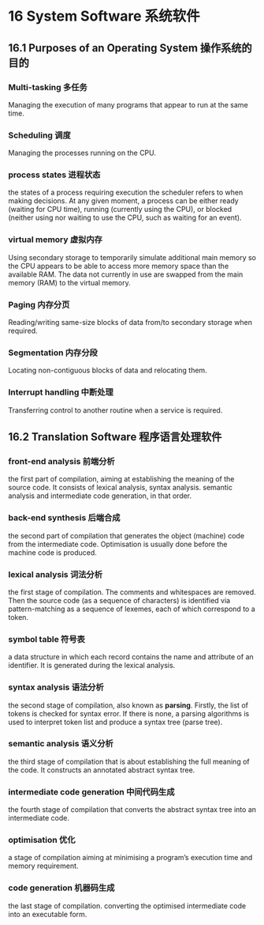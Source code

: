 # 16 System Software 系统软件

## 16.1 Purposes of an Operating System 操作系统的目的

### Multi-tasking 多任务

Managing the execution of many programs that appear to run at the same time.

### Scheduling 调度

Managing the processes running on the CPU.

### process states 进程状态

the states of a process requiring execution the scheduler refers to when making
decisions.  At any given moment, a process can be either ready (waiting for CPU
time), running (currently using the CPU), or blocked (neither using nor waiting
to use the CPU, such as waiting for an event).

### virtual memory 虚拟内存

Using secondary storage to temporarily simulate additional main memory so the
CPU appears to be able to access more memory space than the available RAM.
The data not currently in use are swapped from the main memory (RAM) to the
virtual memory.

### Paging 内存分页

Reading/writing same-size blocks of data from/to secondary storage when required.

### Segmentation 内存分段

Locating non-contiguous blocks of data and relocating them.

### Interrupt handling 中断处理

Transferring control to another routine when a service is required.

## 16.2 Translation Software 程序语言处理软件

### front-end analysis 前端分析

the first part of compilation, aiming at establishing the meaning of the source
code.  It consists of lexical analysis, syntax analysis. semantic analysis and
intermediate code generation, in that order.

### back-end synthesis 后端合成

the second part of compilation that generates the object (machine) code from the
intermediate code. Optimisation is usually done before the machine code is
produced. 

### lexical analysis 词法分析

the first stage of compilation.  The comments and whitespaces are removed.
Then the source code (as a sequence of characters) is identified via
pattern-matching as a sequence of lexemes, each of which correspond to a token.

### symbol table 符号表

a data structure in which each record contains the name and attribute of an
identifier. It is generated during the lexical analysis.

### syntax analysis 语法分析

the second stage of compilation, also known as **parsing**. Firstly, the list of
tokens is checked for syntax error. If there is none, a parsing algorithms is
used to interpret token list and produce a syntax tree (parse tree).

### semantic analysis 语义分析

the third stage of compilation that is about establishing the full meaning of
the code.  It constructs an annotated abstract syntax tree.

### intermediate code generation 中间代码生成

the fourth stage of compilation that converts the abstract syntax tree into an
intermediate code.

### optimisation 优化

a stage of compilation aiming at minimising a program’s execution time and
memory requirement.

### code generation 机器码生成

the last stage of compilation. converting the optimised intermediate code into
an executable form.